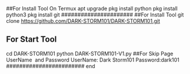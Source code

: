 ##For Install Tool On Termux
apt upgrade
pkg install python
pkg install python3
pkg install git 
######################
##For Install Tool
git clone https://github.com/DARK-STORM101/DARK-STORM101.git
## For Start Tool 
cd DARK-STORM101
python DARK-STORM101-V1.py
##For Skip Page UserName  and Password 
UserName: Dark Storm101
Password:dark101
########################
end 

